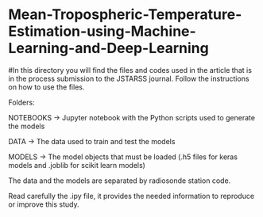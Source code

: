 # Mean-Tropospheric-Temperature-Estimation-using-Machine-Learning-and-Deep-Learning

#In this directory you will find the files and codes used in the article that is in the process 
submission to the JSTARSS journal. Follow the instructions on how to use the files.

Folders:

NOTEBOOKS -> Jupyter notebook with the Python scripts used to generate the models

DATA -> The data used to train and test the models

MODELS -> The model objects that must be loaded (.h5 files for keras models and .joblib for scikit learn models)

The data and the models are separated by radiosonde station code.

Read carefully the .ipy file, it provides the needed information to reproduce or improve this study.



